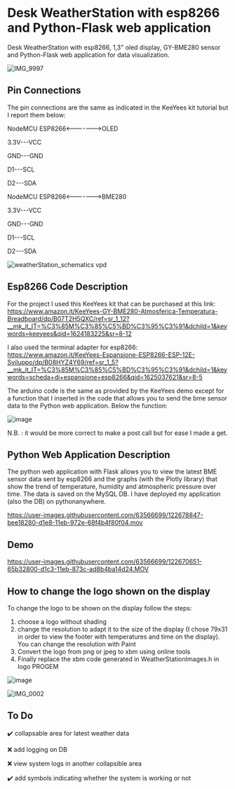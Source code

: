 # Desk WeatherStation with esp8266 and Python-Flask web application

Desk WeatherStation with esp8266, 1,3" oled display, GY-BME280 sensor and Python-Flask web application for data visualization.

![IMG_9997](https://user-images.githubusercontent.com/63566699/122669852-6c3fa080-d1bf-11eb-930a-4914e73b7bcb.jpg)

## Pin Connections
The pin connections are the same as indicated in the KeeYees kit tutorial but I report them below:

NodeMCU ESP8266<------->OLED

3.3V---VCC

GND---GND

D1---SCL

D2---SDA

NodeMCU ESP8266<------->BME280

3.3V---VCC

GND---GND

D1---SCL

D2---SDA


![weatherStation_schematics vpd](https://user-images.githubusercontent.com/63566699/124649145-6a046400-de98-11eb-9ae6-82c244e2d203.jpg)



## Esp8266 Code Description
For the project I used this KeeYees kit that can be purchased at this link: https://www.amazon.it/KeeYees-GY-BME280-Atmosferica-Temperatura-Breadboard/dp/B07T2H5QXC/ref=sr_1_12?__mk_it_IT=%C3%85M%C3%85%C5%BD%C3%95%C3%91&dchild=1&keywords=keeyees&qid=1624183225&sr=8-12

I also used the terminal adapter for esp8266: https://www.amazon.it/KeeYees-Espansione-ESP8266-ESP-12E-Sviluppo/dp/B08HYZ4Y69/ref=sr_1_5?__mk_it_IT=%C3%85M%C3%85%C5%BD%C3%95%C3%91&dchild=1&keywords=scheda+di+espansione+esp8266&qid=1625037621&sr=8-5

The arduino code is the same as provided by the KeeYees demo except for a function that I inserted in the code that allows you to send the bme sensor data to the Python web application. Below the function:

![image](https://user-images.githubusercontent.com/63566699/122677332-36f87a00-d1e2-11eb-9662-7471f9739d6b.png)

N.B. : it would be more correct to make a post call but for ease I made a get.

## Python Web Application Description
The python web application with Flask allows you to view the latest BME sensor data sent by esp8266 and the graphs (with the Plotly library) that show the trend of temperature, humidity and atmospheric pressure over time. The data is saved on the MySQL DB.
I have deployed my application (also the DB) on pythonanywhere.


https://user-images.githubusercontent.com/63566699/122678847-bee18280-d1e8-11eb-972e-68f4b4f80f04.mov




## Demo
https://user-images.githubusercontent.com/63566699/122670651-65b32800-d1c3-11eb-873c-ad8b4ba14d24.MOV

## How to change the logo shown on the display

To change the logo to be shown on the display follow the steps:
1.  choose a logo without shading
2.  change the resolution to adapt it to the size of the display (I chose 79x31 in order to view the footer with temperatures and time on the display). You can       change the resolution with Paint
3.  Convert the logo from png or jpeg to xbm using online tools
4.  Finally replace the xbm code generated in WeatherStationImages.h in logo PROGEM

![image](https://user-images.githubusercontent.com/63566699/122680036-b5a6e480-d1ed-11eb-9f09-a96ce5628539.png)

![IMG_0002](https://user-images.githubusercontent.com/63566699/122680078-eb4bcd80-d1ed-11eb-9c66-81f6451eabd0.jpg)

## To Do

:heavy_check_mark: collapsable area for latest weather data

:x: add logging on DB

:x: view system logs in another collapsible area

:heavy_check_mark: add symbols indicating whether the system is working or not

